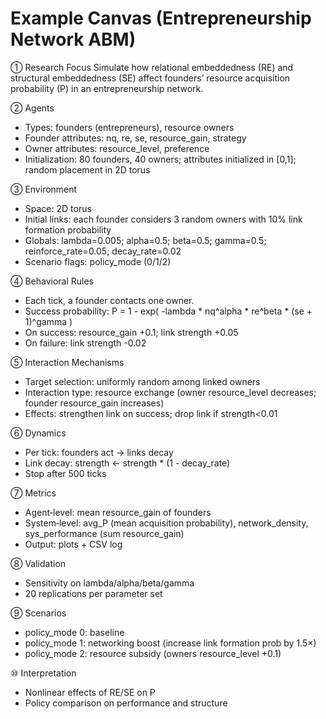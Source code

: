 # Example Canvas (Entrepreneurship Network ABM)

① Research Focus
Simulate how relational embeddedness (RE) and structural embeddedness (SE) affect founders’ resource acquisition probability (P) in an entrepreneurship network.

② Agents
- Types: founders (entrepreneurs), resource owners
- Founder attributes: nq, re, se, resource_gain, strategy
- Owner attributes: resource_level, preference
- Initialization: 80 founders, 40 owners; attributes initialized in [0,1]; random placement in 2D torus

③ Environment
- Space: 2D torus
- Initial links: each founder considers 3 random owners with 10% link formation probability
- Globals: lambda=0.005; alpha=0.5; beta=0.5; gamma=0.5; reinforce_rate=0.05; decay_rate=0.02
- Scenario flags: policy_mode (0/1/2)

④ Behavioral Rules
- Each tick, a founder contacts one owner.
- Success probability: P = 1 - exp( -lambda * nq^alpha * re^beta * (se + 1)^gamma )
- On success: resource_gain +0.1; link strength +0.05
- On failure: link strength -0.02

⑤ Interaction Mechanisms
- Target selection: uniformly random among linked owners
- Interaction type: resource exchange (owner resource_level decreases; founder resource_gain increases)
- Effects: strengthen link on success; drop link if strength<0.01

⑥ Dynamics
- Per tick: founders act → links decay
- Link decay: strength ← strength * (1 - decay_rate)
- Stop after 500 ticks

⑦ Metrics
- Agent‑level: mean resource_gain of founders
- System‑level: avg_P (mean acquisition probability), network_density, sys_performance (sum resource_gain)
- Output: plots + CSV log

⑧ Validation
- Sensitivity on lambda/alpha/beta/gamma
- 20 replications per parameter set

⑨ Scenarios
- policy_mode 0: baseline
- policy_mode 1: networking boost (increase link formation prob by 1.5×)
- policy_mode 2: resource subsidy (owners resource_level +0.1)

⑩ Interpretation
- Nonlinear effects of RE/SE on P
- Policy comparison on performance and structure
